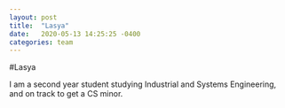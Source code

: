 ```yaml
---
layout: post
title:  "Lasya"
date:   2020-05-13 14:25:25 -0400
categories: team
---
```


#Lasya 

I am a second year student studying Industrial and Systems Engineering, and on track to get a CS minor. 
